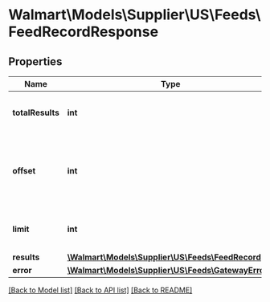 # Walmart\Models\Supplier\US\Feeds\FeedRecordResponse

## Properties

Name | Type | Description | Notes
------------ | ------------- | ------------- | -------------
**totalResults** | **int** | Total number of feeds returned | [optional]
**offset** | **int** | The object response to the starting number, where 0 is the first available | [optional]
**limit** | **int** | The number of items to be returned | [optional]
**results** | [**\Walmart\Models\Supplier\US\Feeds\FeedRecord[]**](FeedRecord.md) |  | [optional]
**error** | [**\Walmart\Models\Supplier\US\Feeds\GatewayError[]**](GatewayError.md) |  | [optional]


[[Back to Model list]](./) [[Back to API list]](../../../../../README.md#supported-apis) [[Back to README]](../../../../../README.md)
